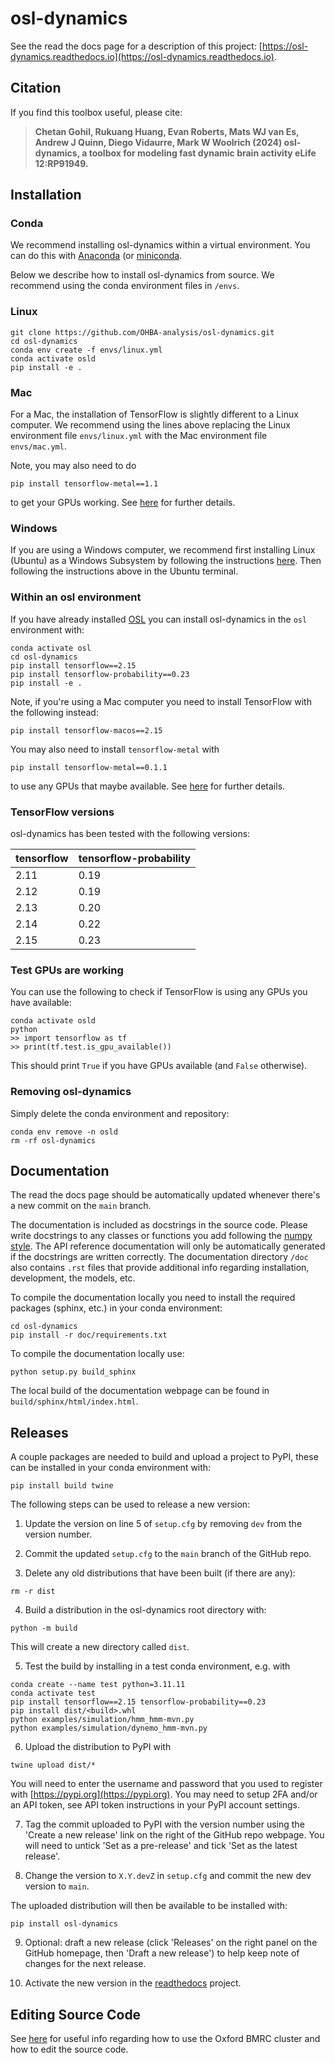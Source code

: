 # osl-dynamics

See the read the docs page for a description of this project: [https://osl-dynamics.readthedocs.io](https://osl-dynamics.readthedocs.io).

## Citation

If you find this toolbox useful, please cite:

> **Chetan Gohil, Rukuang Huang, Evan Roberts, Mats WJ van Es, Andrew J Quinn, Diego Vidaurre, Mark W Woolrich (2024) osl-dynamics, a toolbox for modeling fast dynamic brain activity eLife 12:RP91949.**

## Installation

### Conda

We recommend installing osl-dynamics within a virtual environment. You can do this with [Anaconda](https://docs.anaconda.com/free/anaconda/install/index.html) (or [miniconda](https://docs.conda.io/projects/miniconda/en/latest/miniconda-install.html).

Below we describe how to install osl-dynamics from source. We recommend using the conda environment files in `/envs`.

### Linux

```
git clone https://github.com/OHBA-analysis/osl-dynamics.git
cd osl-dynamics
conda env create -f envs/linux.yml
conda activate osld
pip install -e .
```

### Mac

For a Mac, the installation of TensorFlow is slightly different to a Linux computer. We recommend using the lines above replacing the Linux environment file `envs/linux.yml` with the Mac environment file `envs/mac.yml`.

Note, you may also need to do
```
pip install tensorflow-metal==1.1
```
to get your GPUs working. See [here](https://developer.apple.com/metal/tensorflow-plugin/) for further details.

### Windows

If you are using a Windows computer, we recommend first installing Linux (Ubuntu) as a Windows Subsystem by following the instructions [here](https://ubuntu.com/wsl). Then following the instructions above in the Ubuntu terminal.

### Within an osl environment

If you have already installed [OSL](https://github.com/OHBA-analysis/osl) you can install osl-dynamics in the `osl` environment with:
```
conda activate osl
cd osl-dynamics
pip install tensorflow==2.15
pip install tensorflow-probability==0.23
pip install -e .
```
Note, if you're using a Mac computer you need to install TensorFlow with the following instead:
```
pip install tensorflow-macos==2.15
```
You may also need to install `tensorflow-metal` with
```
pip install tensorflow-metal==0.1.1
```
to use any GPUs that maybe available. See [here](https://developer.apple.com/metal/tensorflow-plugin/) for further details.

### TensorFlow versions

osl-dynamics has been tested with the following versions:

| tensorflow  | tensorflow-probability |
| ------------- | ------------- |
| 2.11 | 0.19  |
| 2.12 | 0.19  |
| 2.13 | 0.20  |
| 2.14 | 0.22  |
| 2.15 | 0.23  |

### Test GPUs are working

You can use the following to check if TensorFlow is using any GPUs you have available:
```
conda activate osld
python
>> import tensorflow as tf
>> print(tf.test.is_gpu_available())
```
This should print `True` if you have GPUs available (and `False` otherwise).

### Removing osl-dynamics

Simply delete the conda environment and repository:
```
conda env remove -n osld
rm -rf osl-dynamics
```

## Documentation

The read the docs page should be automatically updated whenever there's a new commit on the `main` branch.

The documentation is included as docstrings in the source code. Please write docstrings to any classes or functions you add following the [numpy style](https://numpydoc.readthedocs.io/en/latest/format.html). The API reference documentation will only be automatically generated if the docstrings are written correctly. The documentation directory `/doc` also contains `.rst` files that provide additional info regarding installation, development, the models, etc.

To compile the documentation locally you need to install the required packages (sphinx, etc.) in your conda environment:
```
cd osl-dynamics
pip install -r doc/requirements.txt
```
To compile the documentation locally use:
```
python setup.py build_sphinx
```
The local build of the documentation webpage can be found in `build/sphinx/html/index.html`.

## Releases

A couple packages are needed to build and upload a project to PyPI, these can be installed in your conda environment with:

```
pip install build twine
```

The following steps can be used to release a new version:

1. Update the version on line 5 of `setup.cfg` by removing `dev` from the version number.

2. Commit the updated `setup.cfg` to the `main` branch of the GitHub repo.

3. Delete any old distributions that have been built (if there are any):
```
rm -r dist
```

4. Build a distribution in the osl-dynamics root directory with:
```
python -m build
```
This will create a new directory called `dist`.

5. Test the build by installing in a test conda environment, e.g. with
```
conda create --name test python=3.11.11
conda activate test
pip install tensorflow==2.15 tensorflow-probability==0.23
pip install dist/<build>.whl
python examples/simulation/hmm_hmm-mvn.py
python examples/simulation/dynemo_hmm-mvn.py
```

6. Upload the distribution to PyPI with
```
twine upload dist/*
```
You will need to enter the username and password that you used to register with [https://pypi.org](https://pypi.org). You may need to setup 2FA and/or an API token, see API token instructions in your PyPI account settings.

7. Tag the commit uploaded to PyPI with the version number using the 'Create a new release' link on the right of the GitHub repo webpage. You will need to untick 'Set as a pre-release' and tick 'Set as the latest release'.

8. Change the version to `X.Y.devZ` in `setup.cfg` and commit the new dev version to `main`.

The uploaded distribution will then be available to be installed with:
```
pip install osl-dynamics
```

9. Optional: draft a new release (click 'Releases' on the right panel on the GitHub homepage, then 'Draft a new release') to help keep note of changes for the next release.

10. Activate the new version in the [readthedocs](https://readthedocs.org/projects/osl-dynamics) project.

## Editing Source Code

See [here](https://github.com/OHBA-analysis/osl-dynamics/blob/main/doc/using_bmrc.rst) for useful info regarding how to use the Oxford BMRC cluster and how to edit the source code.
